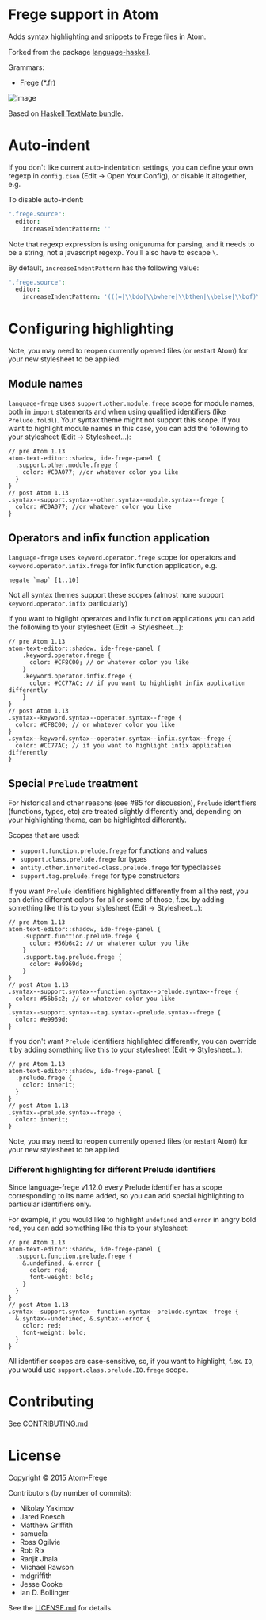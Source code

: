 # Frege support in Atom

Adds syntax highlighting and snippets to Frege files in Atom.

Forked from the package [language-haskell](https://github.com/atom-haskell/language-haskell).

Grammars:

* Frege (\*.fr)

![image](https://cloud.githubusercontent.com/assets/7275622/8120540/f16d7ee6-10a8-11e5-9b9d-223ff05a54c6.png)

Based on [Haskell TextMate bundle](https://github.com/textmate/haskell.tmbundle).

# Auto-indent

If you don't like current auto-indentation settings, you can define your own regexp in `config.cson` (Edit -> Open Your Config), or disable it altogether, e.g.

To disable auto-indent:

```cson
".frege.source":
  editor:
    increaseIndentPattern: ''
```

Note that regexp expression is using oniguruma for parsing, and it needs to be a string, not a javascript regexp. You'll also have to escape `\`.

By default, `increaseIndentPattern` has the following value:

```cson
".frege.source":
  editor:
    increaseIndentPattern: '(((=|\\bdo|\\bwhere|\\bthen|\\belse|\\bof)\\s*)|(\\bif(?!.*\\bthen\\b.*\\belse\\b.*).*))$'
```

# Configuring highlighting

Note, you may need to reopen currently opened files (or restart Atom) for your new stylesheet to be applied.

## Module names

`language-frege` uses `support.other.module.frege` scope for module names, both in `import` statements and when using qualified identifiers (like `Prelude.foldl`). Your syntax theme might not support this scope. If you want to highlight module names in this case, you can add the following to your stylesheet (Edit → Stylesheet...):

```less
// pre Atom 1.13
atom-text-editor::shadow, ide-frege-panel {
  .support.other.module.frege {
    color: #C0A077; //or whatever color you like
  }
}
// post Atom 1.13
.syntax--support.syntax--other.syntax--module.syntax--frege {
  color: #C0A077; //or whatever color you like
}
```

## Operators and infix function application

`language-frege` uses `keyword.operator.frege` scope for operators and `keyword.operator.infix.frege` for infix function application, e.g.

```frege
negate `map` [1..10]
```

Not all syntax themes support these scopes (almost none support `keyword.operator.infix` particularly)

If you want to higlight operators and infix function applications you can add the following to your stylesheet (Edit → Stylesheet...):

```less
// pre Atom 1.13
atom-text-editor::shadow, ide-frege-panel {
    .keyword.operator.frege {
      color: #CF8C00; // or whatever color you like
    }
    .keyword.operator.infix.frege {
      color: #CC77AC; // if you want to highlight infix application differently
    }
}
// post Atom 1.13
.syntax--keyword.syntax--operator.syntax--frege {
  color: #CF8C00; // or whatever color you like
}
.syntax--keyword.syntax--operator.syntax--infix.syntax--frege {
  color: #CC77AC; // if you want to highlight infix application differently
}
```

## Special `Prelude` treatment

For historical and other reasons (see #85 for discussion), `Prelude` identifiers (functions, types, etc) are treated slightly differently and, depending on your highlighting theme, can be highlighted differently.

Scopes that are used:

* `support.function.prelude.frege` for functions and values
* `support.class.prelude.frege` for types
* `entity.other.inherited-class.prelude.frege` for typeclasses
* `support.tag.prelude.frege` for type constructors

If you want `Prelude` identifiers highlighted differently from all the rest, you can define different colors for all or some of those, f.ex. by adding something like this to your stylesheet (Edit → Stylesheet...):

```less
// pre Atom 1.13
atom-text-editor::shadow, ide-frege-panel {
    .support.function.prelude.frege {
      color: #56b6c2; // or whatever color you like
    }
    .support.tag.prelude.frege {
      color: #e9969d;
    }
}
// post Atom 1.13
.syntax--support.syntax--function.syntax--prelude.syntax--frege {
  color: #56b6c2; // or whatever color you like
}
.syntax--support.syntax--tag.syntax--prelude.syntax--frege {
  color: #e9969d;
}
```

If you don't want `Prelude` identifiers highlighted differently, you can override it by adding something like this to your stylesheet (Edit → Stylesheet...):

```less
// pre Atom 1.13
atom-text-editor::shadow, ide-frege-panel {
  .prelude.frege {
    color: inherit;
  }
}
// post Atom 1.13
.syntax--prelude.syntax--frege {
  color: inherit;
}
```

Note, you may need to reopen currently opened files (or restart Atom) for your new stylesheet to be applied.

### Different highlighting for different Prelude identifiers

Since language-frege v1.12.0 every Prelude identifier has a scope corresponding to its name added, so you can add special highlighting to particular identifiers only.

For example, if you would like to highlight `undefined` and `error` in angry bold red, you can add something like this to your stylesheet:

```less
// pre Atom 1.13
atom-text-editor::shadow, ide-frege-panel {
  .support.function.prelude.frege {
    &.undefined, &.error {
      color: red;
      font-weight: bold;
    }
  }
}
// post Atom 1.13
.syntax--support.syntax--function.syntax--prelude.syntax--frege {
  &.syntax--undefined, &.syntax--error {
    color: red;
    font-weight: bold;
  }
}
```

All identifier scopes are case-sensitive, so, if you want to highlight, f.ex. `IO`, you would use `support.class.prelude.IO.frege` scope.

# Contributing

See [CONTRIBUTING.md](https://github.com/atom-frege/language-frege/blob/master/CONTRIBUTING.md)

# License

Copyright © 2015 Atom-Frege

Contributors (by number of commits):
* Nikolay Yakimov
* Jared Roesch
* Matthew Griffith
* samuela
* Ross Ogilvie
* Rob Rix
* Ranjit Jhala
* Michael Rawson
* mdgriffith
* Jesse Cooke
* Ian D. Bollinger

See the [LICENSE.md][LICENSE] for details.

[LICENSE]: https://github.com/atom-frege/language-frege/blob/master/LICENSE.md
